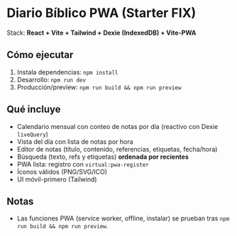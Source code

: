 # Diario Bíblico PWA (Starter FIX)

Stack: **React + Vite + Tailwind + Dexie (IndexedDB) + Vite-PWA**

## Cómo ejecutar
1. Instala dependencias: `npm install`
2. Desarrollo: `npm run dev`
3. Producción/preview: `npm run build && npm run preview`

## Qué incluye
- Calendario mensual con conteo de notas por día (reactivo con Dexie `liveQuery`)
- Vista del día con lista de notas por hora
- Editor de notas (título, contenido, referencias, etiquetas, fecha/hora)
- Búsqueda (texto, refs y etiquetas) **ordenada por recientes**
- PWA lista: registro con `virtual:pwa-register`
- Íconos válidos (PNG/SVG/ICO)
- UI móvil-primero (Tailwind)

## Notas
- Las funciones PWA (service worker, offline, instalar) se prueban tras `npm run build && npm run preview`.
